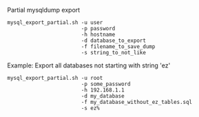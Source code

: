 Partial mysqldump export


	mysql_export_partial.sh -u user 
							-p password 
							-h hostname 
							-d database_to_export 
							-f filename_to_save_dump 
							-s string_to_not_like


Example:
Export all databases not starting with string 'ez'

	mysql_export_partial.sh -u root 
							-p some_password 
							-h 192.168.1.1 
							-d my_database 
							-f my_database_without_ez_tables.sql 
							-s ez%